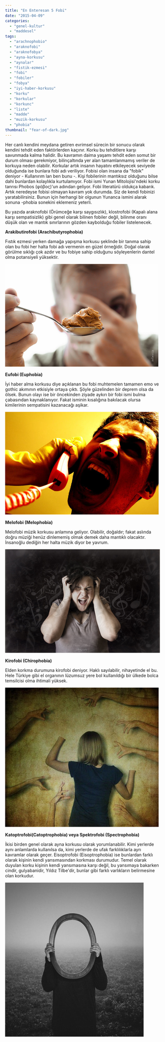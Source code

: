 ```yaml
---
title: "En Enteresan 5 Fobi"
date: "2015-04-09"
categories: 
  - "genel-kultur"
  - "maddesel"
tags: 
  - "arachnophobio"
  - "araknofobi"
  - "araknofobya"
  - "ayna-korkusu"
  - "aynalar"
  - "fistik-ezmesi"
  - "fobi"
  - "fobiler"
  - "fobya"
  - "iyi-haber-korkusu"
  - "korku"
  - "korkular"
  - "korkunc"
  - "liste"
  - "madde"
  - "muzik-korkusu"
  - "phobia"
thumbnail: "fear-of-dark.jpg"
---
```


Her canlı kendini meydana getiren evrimsel sürecin bir sonucu olarak kendini tehdit eden faktörlerden kaçınır. Korku bu tehditlere karşı savunmada kalma halidir. Bu kavramın daima yaşamı tehdit eden somut bir durum olması gerekmiyor, bilinçaltında yer alan tamamlanmamış veriler de korkuya neden olabilir. Korkular artık insanın hayatını etkileyecek seviyede olduğunda ise bunlara fobi adı veriliyor. Fobisi olan insana da "fobik" deniyor - Kullanırım lan ben bunu -. Kişi fobilerinin mantıksız olduğunu bilse dahi bunlardan kolaylıkla kurtulamıyor. Fobi ismi Yunan Mitolojisi'ndeki korku tanrısı Phobos (φόβος)'un adından geliyor. Fobi literatürü oldukça kabarık. Artık neredeyse fobisi olmayan kavram yok durumda. Siz de kendi fobinizi yaratabilirsiniz. Bunun için herhangi bir olgunun Yunanca ismini alarak sonuna -phobia sonekini eklemeniz yeterli.

Bu yazıda araknofobi (Örümceğe karşı saygısızlık), klostrofobi (Kapalı alana karşı sempatisizlik) gibi genel olarak bilinen fobiler değil, bilinme oranı düşük olan ve mantık sınırlarının gözden kaybolduğu fobiler listelenecek.

**Arakibutirofobi (Arachibutyrophobia)**

Fıstık ezmesi yerken damağa yapışma korkusu şeklinde bir tanıma sahip olan bu fobi her halta fobi adı vermenin en güzel örneğidir. Doğal olarak görülme sıklığı çok azdır ve bu fobiye sahip olduğunu söyleyenlerin dantel olma potansiyeli yüksektir.

![Arachibutyrophobia](images/6110359279_5884097366.jpg)

**Eufobi (Euphobia)**

İyi haber alma korkusu diye açıklanan bu fobi muhtemelen tamamen emo ve gothic akımının etkisiyle ortaya çıktı. Şöyle güzelinden bir deprem olsa da ölsek. Bunun olayı ise bir öncekinden ziyade aykırı bir fobi ismi bulma çabasından kaynaklanıyor. Fakat isminin kısalığına bakılacak olursa kimilerinin sempatisini kazanacağı aşikar.

![Euphobia](images/euphobia-sabahlatan.jpg)

**Melofobi (Melophobia)**

Melofobi müzik korkusu anlamına geliyor. Olabilir, doğaldır; fakat aslında doğru müziği henüz dinlememiş olmak demek daha mantıklı olacaktır. İnsanoğlu dediğin her halta müzik diyor be yavrum.

![Melophobia](images/5526797643_e965ca4217_b.jpg)

**Kirofobi (Chirophobia)**

Elden korkma durumuna kirofobi deniyor. Haklı sayılabilir, nihayetinde el bu. Hele Türkiye gibi el organının lüzumsuz yere bol kullanıldığı bir ülkede bolca temsilcisi olma ihtimali yüksek.

![Chirophobia](images/3701478159_c5b97bab11.jpg)

**Katoptrofobi(Catoptrophobia) veya Spektrofobi (Spectrophobia)**

İkisi birden genel olarak ayna korkusu olarak yorumlanabilir. Kimi yerlerde aynı anlamlarda kullanılsa da, kimi yerlerde de ufak farklılıklarla ayrı kavramlar olarak geçer. Eisoptrofobi (Eisoptrophobia) ise bunlardan farklı olarak kişinin kendi yansımasından korkması durumudur. Temel olarak duyulan korku kişinin kendi yansımasına karşı değil, bu yansımaya bakarken cindir, gulyabanidir, Yıldız Tilbe'dir, bunlar gibi farklı varlıkların belirmesine olan korkudur.

![Catoptrophobia](images/catoptrophobia-sabahlatan.jpg)
